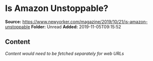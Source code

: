 # Is Amazon Unstoppable?

**Source:** https://www.newyorker.com/magazine/2019/10/21/is-amazon-unstoppable
**Folder:** Unread
**Added:** 2019-11-05T09:15:52




## Content
*Content would need to be fetched separately for web URLs*
